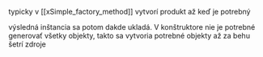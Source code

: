 typicky v [[xSimple_factory_method]]
vytvorí produkt až keď je potrebný

výsledná inštancia sa potom dakde ukladá.
V konštruktore nie je potrebné generovať všetky objekty, takto sa vytvoria potrebné objekty až za behu
šetrí zdroje